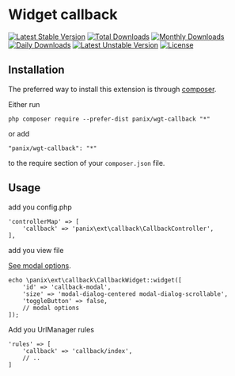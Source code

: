 Widget callback
===========

[![Latest Stable Version](https://poser.pugx.org/panix/wgt-callback/v/stable)](https://packagist.org/packages/panix/wgt-callback)
[![Total Downloads](https://poser.pugx.org/panix/wgt-callback/downloads)](https://packagist.org/packages/panix/wgt-callback)
[![Monthly Downloads](https://poser.pugx.org/panix/wgt-callback/d/monthly)](https://packagist.org/packages/panix/wgt-callback)
[![Daily Downloads](https://poser.pugx.org/panix/wgt-callback/d/daily)](https://packagist.org/packages/panix/wgt-callback)
[![Latest Unstable Version](https://poser.pugx.org/panix/wgt-callback/v/unstable)](https://packagist.org/packages/panix/wgt-callback)
[![License](https://poser.pugx.org/panix/wgt-callback/license)](https://packagist.org/packages/panix/wgt-callback)

Installation
------------

The preferred way to install this extension is through [composer](http://getcomposer.org/download/).

Either run

```
php composer require --prefer-dist panix/wgt-callback "*"
```

or add

```
"panix/wgt-callback": "*"
```

to the require section of your `composer.json` file.


Usage
-----
add you config.php
```
'controllerMap' => [
    'callback' => 'panix\ext\callback\CallbackController',
],
```

add you view file

[See modal options](https://www.yiiframework.com/extension/yiisoft/yii2-bootstrap4/doc/api/2.0/yii-bootstrap4-modal).

```
echo \panix\ext\callback\CallbackWidget::widget([
    'id' => 'callback-modal',
    'size' => 'modal-dialog-centered modal-dialog-scrollable',
    'toggleButton' => false,
    // modal options
]);
```

Add you UrlManager rules
```
'rules' => [
    'callback' => 'callback/index',
    // ..
]
```
